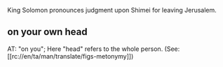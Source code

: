 King Solomon pronounces judgment upon Shimei for leaving Jerusalem.

## on your own head ##

AT: "on you"; Here "head" refers to the whole person. (See: [[rc://en/ta/man/translate/figs-metonymy]])